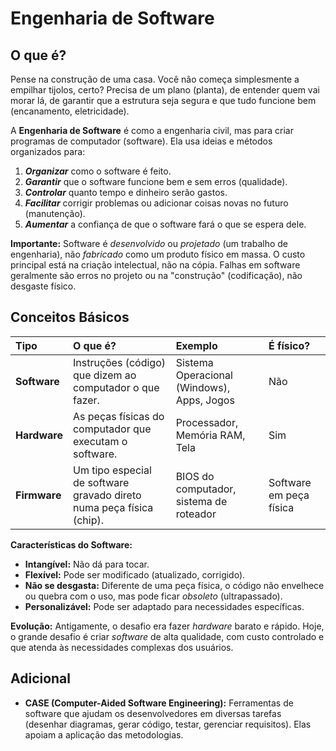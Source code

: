# Engenharia de Software
## O que é?

Pense na construção de uma casa. Você não começa simplesmente a empilhar tijolos, certo? Precisa de um plano (planta), de entender quem vai morar lá, de garantir que a estrutura seja segura e que tudo funcione bem (encanamento, eletricidade).

A **Engenharia de Software** é como a engenharia civil, mas para criar programas de computador (software). Ela usa ideias e métodos organizados para:

1.  ***Organizar*** como o software é feito.
2.  ***Garantir*** que o software funcione bem e sem erros (qualidade).
3.  ***Controlar*** quanto tempo e dinheiro serão gastos.
4.  ***Facilitar*** corrigir problemas ou adicionar coisas novas no futuro (manutenção).
5.  ***Aumentar*** a confiança de que o software fará o que se espera dele.

**Importante:** Software é *desenvolvido* ou *projetado* (um trabalho de engenharia), não *fabricado* como um produto físico em massa. O custo principal está na criação intelectual, não na cópia. Falhas em software geralmente são erros no projeto ou na "construção" (codificação), não desgaste físico.

## Conceitos Básicos
| Tipo | O que é? | Exemplo | É físico? |
| :--------- | :----------------------------------------------------------------------- | :--------------------------------------- | :-------- |
| **Software** | Instruções (código) que dizem ao computador o que fazer.                 | Sistema Operacional (Windows), Apps, Jogos | Não       |
| **Hardware** | As peças físicas do computador que executam o software.                  | Processador, Memória RAM, Tela           | Sim       |
| **Firmware** | Um tipo especial de software gravado direto numa peça física (chip). | BIOS do computador, sistema de roteador  | Software em peça física |

**Características do Software:**

*   **Intangível:** Não dá para tocar.
*   **Flexível:** Pode ser modificado (atualizado, corrigido).
*   **Não se desgasta:** Diferente de uma peça física, o código não envelhece ou quebra com o uso, mas pode ficar *obsoleto* (ultrapassado).
*   **Personalizável:** Pode ser adaptado para necessidades específicas.

**Evolução:** Antigamente, o desafio era fazer *hardware* barato e rápido. Hoje, o grande desafio é criar *software* de alta qualidade, com custo controlado e que atenda às necessidades complexas dos usuários.

## Adicional

*   **CASE (Computer-Aided Software Engineering):** Ferramentas de software que ajudam os desenvolvedores em diversas tarefas (desenhar diagramas, gerar código, testar, gerenciar requisitos). Elas apoiam a aplicação das metodologias.